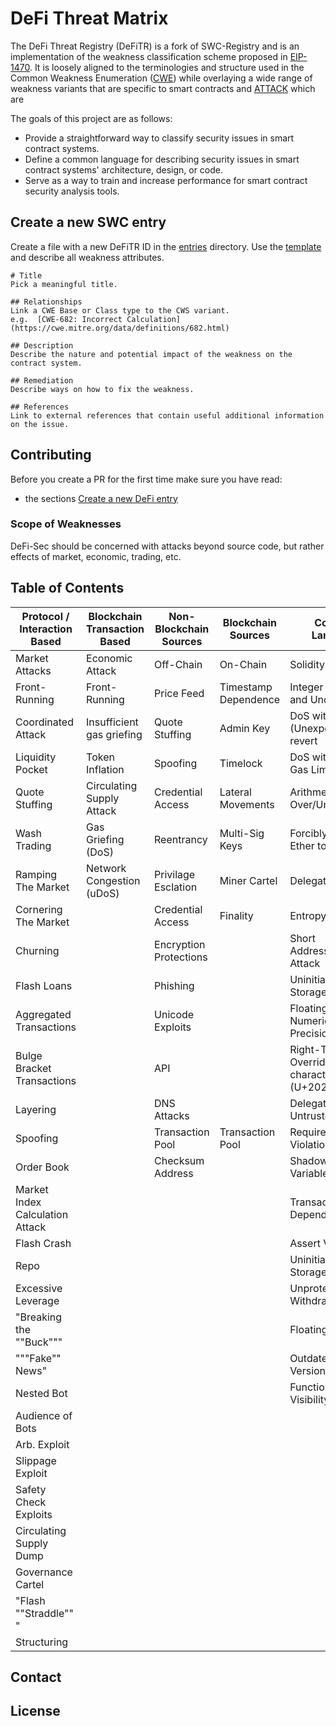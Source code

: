 # DeFi Threat Matrix

The DeFi Threat Registry (DeFiTR) is a fork of SWC-Registry and is an implementation of the weakness classification scheme proposed in [EIP-1470](https://github.com/ethereum/EIPs/issues/1469). It is loosely aligned to the terminologies and structure used in the Common Weakness Enumeration ([CWE](https://cwe.mitre.org)) while overlaying a wide range of weakness variants that are specific to smart contracts and [ATTACK](https://attack.mitre.org) which are 

The goals of this project are as follows:

- Provide a straightforward way to classify security issues in smart contract systems.
- Define a common language for describing security issues in smart contract systems' architecture, design, or code.
- Serve as a way to train and increase performance for smart contract security analysis tools.

## Create a new SWC entry

Create a file with a new DeFiTR ID in the [entries](./entries) directory. Use the [template](./entries/template.md) and describe all weakness attributes. 

```
# Title 
Pick a meaningful title.

## Relationships
Link a CWE Base or Class type to the CWS variant. 
e.g.  [CWE-682: Incorrect Calculation](https://cwe.mitre.org/data/definitions/682.html)

## Description 
Describe the nature and potential impact of the weakness on the contract system. 

## Remediation
Describe ways on how to fix the weakness. 

## References 
Link to external references that contain useful additional information on the issue. 

```

## Contributing

Before you create a PR for the first time make sure you have read:

- the sections [Create a new DeFi entry](#create-a-new-defi-entry)

### Scope of Weaknesses 

DeFi-Sec should be concerned with attacks beyond source code, but rather effects of market, economic, trading, etc. 

## Table of Contents


| **Protocol / Interaction Based** | **Blockchain Transaction Based** | **Non-Blockchain Sources** | **Blockchain Sources** | **Contract Language**                                   |
|----------------------------------|----------------------------------|----------------------------|------------------------|---------------------------------------------------------|
| Market Attacks                   | Economic Attack                  | Off\-Chain                 | On\-Chain              | Solidity                                                |
| Front\-Running                   | Front\-Running                   | Price Feed                 | Timestamp Dependence   | Integer Overflow and Underflow                          |
| Coordinated Attack               | Insufficient gas griefing        | Quote Stuffing             | Admin Key              | DoS with \(Unexpected\) revert                          |
| Liquidity Pocket                 | Token Inflation                  | Spoofing                   | Timelock               | DoS with Block Gas Limit                                |
| Quote Stuffing                   | Circulating Supply Attack        | Credential Access          | Lateral Movements      | Arithmetic Over/Under Flows                             |
| Wash Trading                     | Gas Griefing \(DoS\)             | Reentrancy                 | Multi\-Sig Keys        | Forcibly Sending Ether to a Contract                    |
| Ramping The Market               | Network Congestion \(uDoS\)      | Privilage Esclation        | Miner Cartel           | Delegatecall                                            |
| Cornering The Market             |                                  | Credential Access          | Finality               | Entropy Illusion                                        |
| Churning                         |                                  | Encryption Protections     |                        | Short Address/Parameter Attack                          |
| Flash Loans                      |                                  | Phishing                   |                        | Uninitialised Storage Pointers                          |
| Aggregated Transactions          |                                  | Unicode Exploits           |                        | Floating Points and Numerical Precision                 |
| Bulge Bracket Transactions       |                                  | API                        |                        | Right\-To\-Left\-Override control character \(U\+202E\) |
| Layering                         |                                  | DNS Attacks                |                        | Delegatecall to Untrusted Callee                        |
| Spoofing                         |                                  | Transaction Pool           | Transaction Pool       | Requirement Violation                                   |
| Order Book                       |                                  | Checksum Address           |                        | Shadowing State Variables                               |
| Market Index Calculation Attack  |                                  |                            |                        | Transaction Order Dependence                            |
| Flash Crash                      |                                  |                            |                        | Assert Violation                                        |
| Repo                             |                                  |                            |                        | Uninitialized Storage Pointer                           |
| Excessive Leverage               |                                  |                            |                        | Unprotected Ether Withdrawal                            |
| "Breaking the ""Buck"""          |                                  |                            |                        | Floating Pragma                                         |
| """Fake"" News"                  |                                  |                            |                        | Outdated Compiler Version                               |
| Nested Bot                       |                                  |                            |                        | Function Default Visibility                             |
| Audience of Bots                 |                                  |                            |                        |                                                         |
| Arb\. Exploit                    |                                  |                            |                        |                                                         |
| Slippage Exploit                 |                                  |                            |                        |                                                         |
| Safety Check Exploits            |                                  |                            |                        |                                                         |
| Circulating Supply Dump          |                                  |                            |                        |                                                         |
| Governance Cartel                |                                  |                            |                        |                                                         |
| "Flash ""Straddle"" "            |                                  |                            |                        |                                                         |
| Structuring                      |                                  |                            |                        |                                                         |



## Contact

## License 


